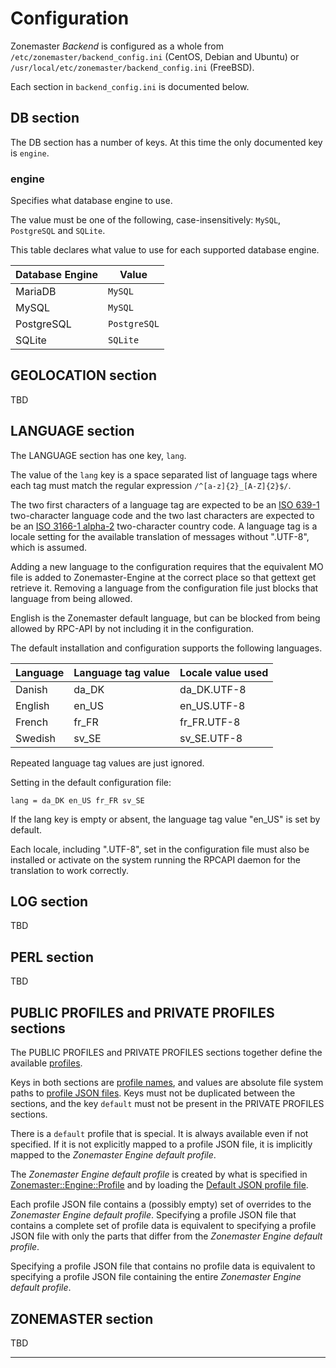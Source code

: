 # Configuration

Zonemaster *Backend* is configured as a whole from `/etc/zonemaster/backend_config.ini`
(CentOS, Debian and Ubuntu) or `/usr/local/etc/zonemaster/backend_config.ini`
(FreeBSD).

Each section in `backend_config.ini` is documented below.

## DB section

The DB section has a number of keys.
At this time the only documented key is `engine`.

### engine

Specifies what database engine to use.

The value must be one of the following, case-insensitively: `MySQL`,
`PostgreSQL` and `SQLite`.

This table declares what value to use for each supported database engine.

Database Engine   | Value
------------------|------
MariaDB           | `MySQL`
MySQL             | `MySQL`
PostgreSQL        | `PostgreSQL`
SQLite            | `SQLite`


## GEOLOCATION section

TBD

## LANGUAGE section

The LANGUAGE section has one key, `lang`.

The value of the `lang` key is a space separated list of
language tags where each tag must match the regular expression
`/^[a-z]{2}_[A-Z]{2}$/`.

The two first characters of a language tag are expected to be an
[ISO 639-1] two-character language code and the two last characters
are expected to be an [ISO 3166-1 alpha-2] two-character country code.
A language tag is a locale setting for the available translation
of messages without ".UTF-8", which is assumed.

Adding a new language to the configuration requires that the
equivalent MO file is added to Zonemaster-Engine at the correct
place so that gettext get retrieve it. Removing a language from
the configuration file just blocks that language from being
allowed.

English is the Zonemaster default language, but can be blocked
from being allowed by RPC-API by not including it in the
configuration.

The default installation and configuration supports the
following languages.

Language | Language tag value | Locale value used
---------|--------------------|------------------
Danish   | da_DK              | da_DK.UTF-8
English  | en_US              | en_US.UTF-8
French   | fr_FR              | fr_FR.UTF-8
Swedish  | sv_SE              | sv_SE.UTF-8

Repeated language tag values are just ignored.

Setting in the default configuration file:

```
lang = da_DK en_US fr_FR sv_SE
```

If the lang key is empty or absent, the language tag value
"en_US" is set by default.

Each locale, including ".UTF-8", set in the configuration file
must also be installed or activate on the system running the RPCAPI
daemon for the translation to work correctly.

## LOG section

TBD


## PERL section

TBD


## PUBLIC PROFILES and PRIVATE PROFILES sections

The PUBLIC PROFILES and PRIVATE PROFILES sections together define the available [profiles].

Keys in both sections are [profile names], and values are absolute file system paths to
[profile JSON files]. Keys must not be duplicated between the sections, and the
key `default` must not be present in the PRIVATE PROFILES sections.

There is a `default` profile that is special. It is always available even
if not specified. If it is not explicitly mapped to a profile JSON file, it is implicitly
mapped to the *Zonemaster Engine default profile*.

The *Zonemaster Engine default profile* is created by what is specified in
[Zonemaster::Engine::Profile] and by loading the [Default JSON profile file].

Each profile JSON file contains a (possibly empty) set of overrides to
the *Zonemaster Engine default profile*. Specifying a profile JSON file
that contains a complete set of profile data is equivalent to specifying
a profile JSON file with only the parts that differ from the *Zonemaster
Engine default profile*.

Specifying a profile JSON file that contains no profile data is equivalent
to specifying a profile JSON file containing the entire
*Zonemaster Engine default profile*.

## ZONEMASTER section

TBD

--------

[Default JSON profile file]:   https://github.com/zonemaster/zonemaster-engine/blob/master/share/profile.json
[ISO 3166-1 alpha-2]:          https://en.wikipedia.org/wiki/ISO_3166-1_alpha-2
[ISO 639-1]:                   https://en.wikipedia.org/wiki/ISO_639-1
[Profile JSON files]:          https://github.com/zonemaster/zonemaster-engine/blob/master/docs/Profiles.md
[Profile names]:               API.md#profile-name
[Profiles]:                    Architecture.md#profile
[Zonemaster::Engine::Profile]: https://metacpan.org/pod/Zonemaster::Engine::Profile#PROFILE-PROPERTIES



